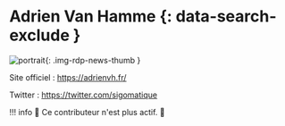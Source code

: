 # Adrien Van Hamme  {: data-search-exclude }

![portrait](https://cdn.geotribu.fr/img/internal/contributeurs/avha.jpg "portrait"){: .img-rdp-news-thumb }

Site officiel : <https://adrienvh.fr/>

Twitter : <https://twitter.com/sigomatique>

!!! info
    :moyai: Ce contributeur n'est plus actif. :wave:
